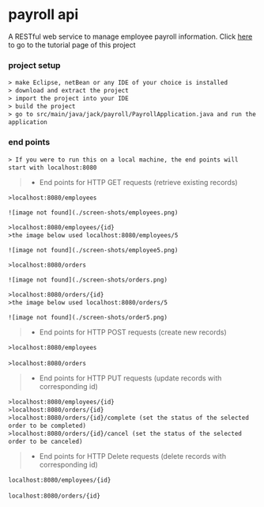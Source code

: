# payroll api
 
A RESTful web service to manage employee payroll information.
Click [here](https://spring.io/guides/tutorials/rest/) to go to the tutorial page of this project 

### project setup
```
> make Eclipse, netBean or any IDE of your choice is installed
> download and extract the project
> import the project into your IDE
> build the project
> go to src/main/java/jack/payroll/PayrollApplication.java and run the application
```

### end points
```
> If you were to run this on a local machine, the end points will start with localhost:8080
```


> * End points for HTTP GET requests (retrieve existing records)
```
>localhost:8080/employees
```
    ![image not found](./screen-shots/employees.png)

```
>localhost:8080/employees/{id}
>the image below used localhost:8080/employees/5
```
    ![image not found](./screen-shots/employee5.png)

```
>localhost:8080/orders
```
    ![image not found](./screen-shots/orders.png)

```
>localhost:8080/orders/{id}
>the image below used localhost:8080/orders/5
```
    ![image not found](./screen-shots/order5.png)



> * End points for HTTP POST requests (create new records)

```
>localhost:8080/employees

>localhost:8080/orders
```

> * End points for HTTP PUT requests (update records with corresponding id)

```
>localhost:8080/employees/{id}
>localhost:8080/orders/{id}
>localhost:8080/orders/{id}/complete (set the status of the selected order to be completed)
>localhost:8080/orders/{id}/cancel (set the status of the selected order to be canceled)
```

> * End points for HTTP Delete requests (delete records with corresponding id)
```
localhost:8080/employees/{id}

localhost:8080/orders/{id}
```
